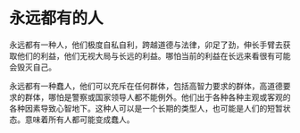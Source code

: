 # 永远都有的人
永远都有一种人，他们极度自私自利，跨越道德与法律，卯足了劲，伸长手臂去获取他们的利益，他们无视大局与长远的利益。哪怕当前的利益在长远来看很有可能会毁灭自己。

永远都有一种蠢人，他们可以充斥在任何群体，包括高智力要求的群体，高道德要求的群体，哪怕是警察或国家领导人都不能例外。他们出于各种各种主观或客观的各种因素导致心智地下。这种人可以是一个长期的类型人，也可能是人们的短暂状态。意味着所有人都可能变成蠢人。